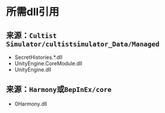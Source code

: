 # 所需dll引用

## 来源：`Cultist Simulator/cultistsimulator_Data/Managed`
* SecretHistories.*.dll
* UnityEngine.CoreModule.dll
* UnityEngine.dll

## 来源：`Harmony`或`BepInEx/core`
* 0Harmony.dll